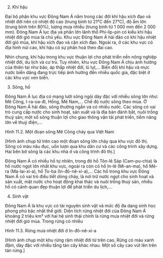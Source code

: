 2. Khí hậu

Đại bộ phận khu vực Đông Nam Á nằm trong các đới khí hậu xích đạo và nhiệt đới nên có nhiệt độ cao (trung bình từ 21°C đến 27°C), độ ẩm lớn (trung bình trên 80%), lượng mưa nhiều (trung bình từ 1 000 mm đến 2 000 mm). Đông Nam Á lục địa và phần lớn lãnh thổ Phi-líp-pin có kiểu khí hậu nhiệt đới gió mùa là chủ yếu. Khu vực Đông Nam Á hải đảo có khí hậu nhiệt đới gió mùa, khí hậu xích đạo và cận xích đạo. Ngoài ra, ở các khu vực có địa hình núi cao, khí hậu có sự phân hoá theo đai cao.

Nhìn chung, khí hậu trong khu vực thuận lợi cho phát triển nền nông nghiệp nhiệt đới, du lịch và cư trú. Tuy nhiên, khu vực Đông Nam Á chịu ảnh hưởng của thiên tai như bão, áp thấp nhiệt đới, lũ lụt,... Biến đổi khí hậu và mực nước biển dâng đang trực tiếp ảnh hưởng đến nhiều quốc gia, đặc biệt ở các khu vực ven biển.

3. Sông, hồ

Đông Nam Á lục địa có mạng lưới sông ngòi dày đặc với nhiều sông lớn như: Mê Công, I-ra-oa-đi, Hồng, Mê Nam,... Chế độ nước sông theo mùa. Ở Đông Nam Á hải đảo, sông thường ngắn và có nhiều nước. Các sông có vai trò cung cấp nước cho sinh hoạt, sản xuất và là địa bàn đánh bắt, nuôi trồng thuỷ sản; một số sông thuận lợi cho giao thông vận tải phát triển, tiềm năng lớn về thuỷ điện,...

Hình 11.2. Một đoạn sông Mê Công chảy qua Việt Nam

[Hình ảnh chụp từ trên cao một đoạn sông lớn chảy qua khu vực đô thị. Sông có màu nâu đục, uốn lượn qua khu dân cư và các công trình xây dựng. Hai bên bờ sông là các khu nhà ở và công trình đô thị.]

Đông Nam Á có nhiều hồ tự nhiên, trong đó hồ Tôn-lê Sáp (Cam-pu-chia) là hồ nước ngọt lớn nhất khu vực, ngoài ra còn có hồ In-lê (Mi-an-ma), hồ Mê-ra (Ma-lai-xi-a), hồ To-ba (In-đô-nê-xi-a),... Các hồ trong khu vực Đông Nam Á có vai trò điều tiết dòng chảy, là nơi trữ nước ngọt cho sinh hoạt và sản xuất, mặt nước cho hoạt động khai thác và nuôi trồng thuỷ sản, nhiều hồ có cảnh quan đẹp thuận lợi để phát triển du lịch,...

4. Sinh vật

Đông Nam Á là khu vực có tài nguyên sinh vật và mức độ đa dạng sinh học phong phú bậc nhất thế giới. Diện tích rừng nhiệt đới của Đông Nam Á khoảng 2 triệu km² với hai hệ sinh thái chính là rừng mưa nhiệt đới và rừng nhiệt đới gió mùa. Trong rừng có nhiều

Hình 11.3. Rừng mưa nhiệt đới ở In-đô-nê-xi-a

[Hình ảnh chụp một khu rừng rậm nhiệt đới từ trên cao. Rừng có màu xanh đậm, dày đặc với nhiều tầng tán cây khác nhau. Một số cây cao vút lên trên tán rừng.]